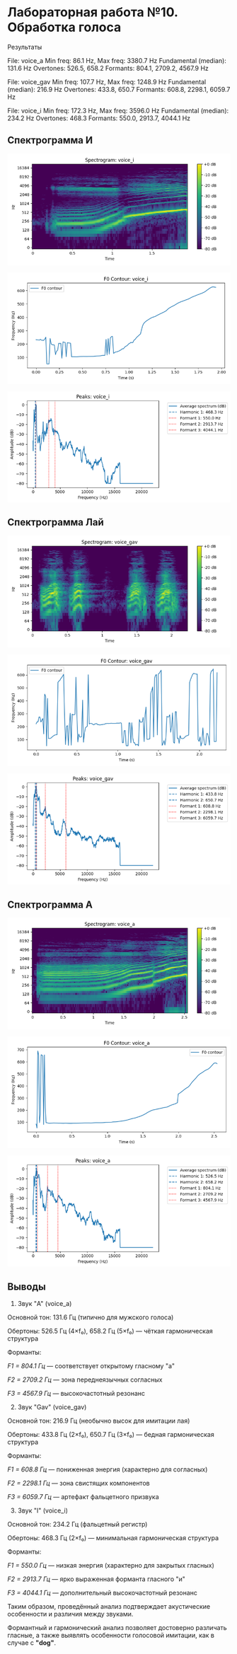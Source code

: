 # Лабораторная работа №10. Обработка голоса

Результаты

File: voice_a
Min freq: 86.1 Hz, Max freq: 3380.7 Hz
Fundamental (median): 131.6 Hz
Overtones: 526.5, 658.2
Formants: 804.1, 2709.2, 4567.9 Hz

File: voice_gav
Min freq: 107.7 Hz, Max freq: 1248.9 Hz
Fundamental (median): 216.9 Hz
Overtones: 433.8, 650.7
Formants: 608.8, 2298.1, 6059.7 Hz

File: voice_i
Min freq: 172.3 Hz, Max freq: 3596.0 Hz
Fundamental (median): 234.2 Hz
Overtones: 468.3
Formants: 550.0, 2913.7, 4044.1 Hz

## Спектрограмма И

![voice](../results/spec_voice_i.png)

![voice](../results/f0_voice_i.png)

![voice](../results/peaks_voice_i.png)

## Спектрограмма Лай

![voice](../results/spec_voice_gav.png)

![voice](../results/f0_voice_gav.png)

![voice](../results/peaks_voice_gav.png)

## Спектрограмма А

![voice](../results/spec_voice_a.png)

![voice](../results/f0_voice_a.png)

![voice](../results/peaks_voice_a.png)

## Выводы

1. Звук "A" (voice_a)

Основной тон: 131.6 Гц (типично для мужского голоса)

Обертоны: 526.5 Гц (4×f₀), 658.2 Гц (5×f₀) — чёткая гармоническая структура

Форманты:

*F1 = 804.1 Гц* — соответствует открытому гласному "а"

*F2 = 2709.2 Гц* — зона переднеязычных согласных

*F3 = 4567.9 Гц* — высокочастотный резонанс

2. Звук "Gav" (voice_gav)

Основной тон: 216.9 Гц (необычно высок для имитации лая)

Обертоны: 433.8 Гц (2×f₀), 650.7 Гц (3×f₀) — бедная гармоническая структура

Форманты:

*F1 = 608.8 Гц* — пониженная энергия (характерно для согласных)

*F2 = 2298.1 Гц* — зона свистящих компонентов

*F3 = 6059.7 Гц* — артефакт фальцетного призвука

3. Звук "I" (voice_i)

Основной тон: 234.2 Гц (фальцетный регистр)

Обертоны: 468.3 Гц (2×f₀) — минимальная гармоническая структура

Форманты:

*F1 = 550.0 Гц* — низкая энергия (характерно для закрытых гласных)

*F2 = 2913.7 Гц* — ярко выраженная форманта гласного "и"

*F3 = 4044.1 Гц* — дополнительный высокочастотный резонанс

Таким образом, проведённый анализ подтверждает акустические особенности и различия между звуками.  

Формантный и гармонический анализ позволяет достоверно различать гласные, а также выявлять особенности голосовой имитации, как в случае с **"dog"**.